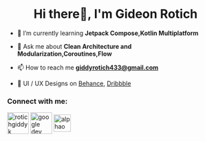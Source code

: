 <h1 align="center">Hi there👋, I'm Gideon Rotich</h1>

- 🌱 I’m currently learning **Jetpack Compose,Kotlin Multiplatform**

- 💬 Ask me about **Clean Architecture and Modularization,Coroutines,Flow**

- 📫 How to reach me **giddyrotich433@gmail.com**

- 🎨 UI / UX Designs on <a href="https://www.behance.net/624fdac5">Behance</a>, <a href="https://dribbble.com/GiddyRotich"> Dribbble</a> 

<h3 align="left">Connect with me:</h3>
<p align="left">
<a href="https://twitter.com/rotichgiddyk" target="blank"><img align="center" src="https://raw.githubusercontent.com/rahuldkjain/github-profile-readme-generator/master/src/images/icons/Social/twitter.svg" alt="rotichgiddyk" height="50" width="50" /></a>
<a href="https://developers.google.com/profile/u/Gideonrotich"><img align="center" src="https://img.icons8.com/color/50/google-logo.png" alt="google dev profile" height="50" width="50"/></a>
<a href="https://www.linkedin.com/in/gideon-rotich-3761a61b3" target="blank"><img align="center" src="https://raw.githubusercontent.com/rahuldkjain/github-profile-readme-generator/master/src/images/icons/Social/linked-in-alt.svg" alt="alphaomondi" height="40" width="40" /></a>
</p>
